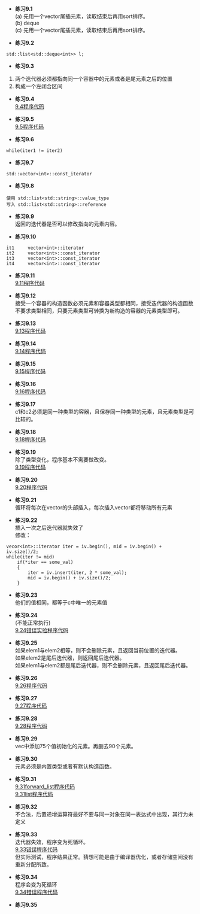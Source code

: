 * **练习9.1**  
(a) 先用一个vector尾插元素，读取结束后再用sort排序。  
(b) deque  
(c) 先用一个vector尾插元素，读取结束后再用sort排序。  

* **练习9.2**  
```
std::list<std::deque<int>> l;
```

* **练习9.3**  
1. 两个迭代器必须都指向同一个容器中的元素或者是尾元素之后的位置
2. 构成一个左闭合区间  

* **练习9.4**  
[9.4程序代码](9.4.cpp)  

* **练习9.5**  
[9.5程序代码](9.5.cpp)  

* **练习9.6**  
```
while(iter1 != iter2)
```

* **练习9.7**  
```
std::vector<int>::const_iterator
```

* **练习9.8**  
```
使用 std::list<std::string>::value_type
写入 std::list<std::string>::reference
```

* **练习9.9**  
返回的迭代器是否可以修改指向的元素内容。

* **练习9.10**  
```
it1     vector<int>::iterator
it2     vector<int>::const_iterator
it3     vector<int>::const_iterator
it4     vector<int>::const_iterator
```

* **练习9.11**  
[9.11程序代码](9.11.cpp)  

* **练习9.12**  
接受一个容器的构造函数必须元素和容器类型都相同，接受迭代器的构造函数不要求类型相同，只要元素类型可转换为新构造的容器的元素类型即可。

* **练习9.13**  
[9.13程序代码](9.13.cpp)  

* **练习9.14**  
[9.14程序代码](9.14.cpp)  

* **练习9.15**  
[9.15程序代码](9.15.cpp)  

* **练习9.16**  
[9.16程序代码](9.16.cpp)  

* **练习9.17**  
c1和c2必须是同一种类型的容器，且保存同一种类型的元素，且元素类型是可比较的。

* **练习9.18**  
[9.18程序代码](9.18.cpp)  

* **练习9.19**  
除了类型变化，程序基本不需要做改变。  
[9.19程序代码](9.19.cpp)  

* **练习9.20**  
[9.20程序代码](9.20.cpp)  

* **练习9.21**  
循环将每次在vector的头部插入，每次插入vector都将移动所有元素

* **练习9.22**  
插入一次之后迭代器就失效了  
修改：  
```
vecor<int>::iterator iter = iv.begin(), mid = iv.begin() + iv.size()/2;
while(iter != mid)
    if(*iter == some_val)
    {
        iter = iv.insert(iter, 2 * some_val);
        mid = iv.begin() + iv.size()/2;
    }
```

* **练习9.23**  
他们的值相同，都等于c中唯一的元素值

* **练习9.24**  
(不能正常执行)  
[9.24错误实验程序代码](9.24.cpp)  

* **练习9.25**  
如果elem1与elem2相等，则不会删除元素，且返回当前位置的迭代器。  
如果elem2是尾后迭代器，则返回尾后迭代器。  
如果elem1与elem2都是尾后迭代器，则不会删除元素，且返回尾后迭代器。  

* **练习9.26**  
[9.26程序代码](9.26.cpp)  

* **练习9.27**  
[9.27程序代码](9.27.cpp)  

* **练习9.28**  
[9.28程序代码](9.28.cpp)  

* **练习9.29**  
vec中添加75个值初始化的元素。再删去90个元素。

* **练习9.30**  
元素必须是内置类型或者有默认构造函数。

* **练习9.31**  
[9.31forward_list程序代码](9.31/9.31_forward_list.cpp)  
[9.31list程序代码](9.31/9.31_list.cpp)  

* **练习9.32**  
不合法，后置递增运算符最好不要与同一对象在同一表达式中出现，其行为未定义

* **练习9.33**  
迭代器失效，程序变为死循环。  
[9.33错误程序代码](9.33.cpp)  
但实际测试，程序结果正常。猜想可能是由于编译器优化，或者存储空间没有重新分配所致。  

* **练习9.34**  
程序会变为死循环  
[9.34错误程序代码](9.34.cpp) 

* **练习9.35**  

